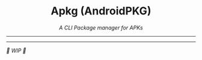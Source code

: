 <div align="center">
<h1> Apkg (AndroidPKG) </h1>
<em>A CLI Package manager for APKs</em>
</div>

***
***

*🚧 WIP 🚧*
